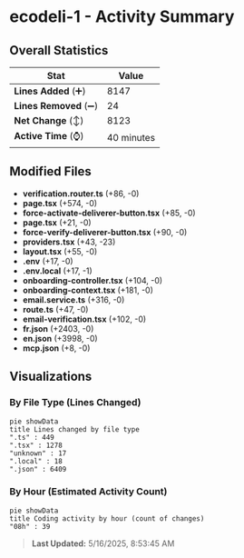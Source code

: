 # ecodeli-1 - Activity Summary 

## Overall Statistics

| Stat                   | Value                                                             |
| ---------------------- | ----------------------------------------------------------------- |
| **Lines Added** (➕)   | 8147                                          |
| **Lines Removed** (➖) | 24                                        |
| **Net Change** (↕)    | 8123                |
| **Active Time** (⌚)   | 40 minutes |


## Modified Files
- **verification.router.ts** (+86, -0)
- **page.tsx** (+574, -0)
- **force-activate-deliverer-button.tsx** (+85, -0)
- **page.tsx** (+21, -0)
- **force-verify-deliverer-button.tsx** (+90, -0)
- **providers.tsx** (+43, -23)
- **layout.tsx** (+55, -0)
- **.env** (+17, -0)
- **.env.local** (+17, -1)
- **onboarding-controller.tsx** (+104, -0)
- **onboarding-context.tsx** (+181, -0)
- **email.service.ts** (+316, -0)
- **route.ts** (+47, -0)
- **email-verification.tsx** (+102, -0)
- **fr.json** (+2403, -0)
- **en.json** (+3998, -0)
- **mcp.json** (+8, -0)

## Visualizations

### By File Type (Lines Changed)

```mermaid
pie showData
title Lines changed by file type
".ts" : 449
".tsx" : 1278
"unknown" : 17
".local" : 18
".json" : 6409
```

### By Hour (Estimated Activity Count)

```mermaid
pie showData
title Coding activity by hour (count of changes)
"08h" : 39
```


> **Last Updated:** 5/16/2025, 8:53:45 AM